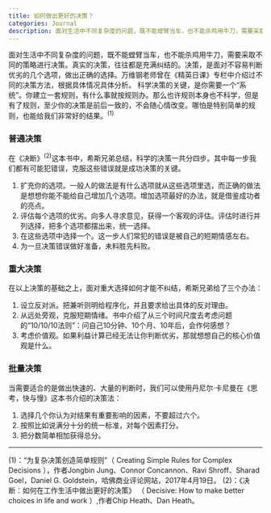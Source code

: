 ```yaml
---
title: 如何做出更好的决策？
categories: Journal
description: 面对生活中不同复杂度的问题，既不能螳臂当车，也不能杀鸡用牛刀，需要采取不同的策略进行决策。真实的决策，往往都是充满纠结的。决策，是面对不容易判断优劣的几个选项，做出正确的选择。
---
```

面对生活中不同复杂度的问题，既不能螳臂当车，也不能杀鸡用牛刀，需要采取不同的策略进行决策。真实的决策，往往都是充满纠结的。决策，是面对不容易判断优劣的几个选项，做出正确的选择。万维钢老师曾在《精英日课》专栏中介绍过不同的决策方法，根据具体情况具体分析。
科学决策的关键，是你需要一个“系统”。你建立一套规则，有什么事就按规则办。那么也许规则本身也不科学，但是有了规则，至少你的决策是前后一致的，不会随心情改变。哪怕是特别简单的规则，也能给我们非常好的结果。<sup>(1)</sup>

### 普通决策
在《决断》<sup>(2)</sup>这本书中，希斯兄弟总结，科学的决策一共分四步。其中每一步我们都有可能犯错误，克服这些错误就是成功决策的关键。
1. 扩充你的选项。一般人的做法是有什么选项就从这些选项里选，而正确的做法是想想你能不能给自己增加几个选项。增加选项最好的办法，就是借鉴成功者的亮点。
2. 评估每个选项的优劣。向多人寻求意见，获得一个客观的评估。评估时进行并列选择，把多个选项都摆出来，统一选择。
3. 在这些选项中选择一个。这一步人们常犯的错误是被自己的短期情感左右。
4. 为一旦决策错误做好准备，未料胜先料败。

### 重大决策
在以上决策的基础之上，面对重大选择如何才能不纠结，希斯兄弟给了三个办法：
1. 设立反对派。把兼听则明给程序化，并且要求给出具体的反对理由。
2. 从远处旁观，克服短期情绪。书中介绍了从三个时间尺度去考虑问题的“10/10/10法则”：问自己10分钟、10个月、10年后，会作何感想？
3. 考虑价值观。如果利益计算已经无法让你判断优劣，那就想想自己的核心价值观是什么。

### 批量决策
当需要适合的是做出快速的、大量的判断时，我们可以使用丹尼尔·卡尼曼在《思考，快与慢》这本书介绍的决策法：
1. 选择几个你认为对结果有重要影响的因素，不要超过六个。
2. 按照比如说满分十分的统一标准，对每个因素打分。
3. 把分数简单相加获得总分。

--------------
(1)：“为复杂决策创造简单规则”（ Creating Simple Rules for Complex Decisions ），作者Jongbin Jung、Connor Concannon、Ravi Shroff、Sharad Goel，Daniel G. Goldstein，哈佛商业评论网站，2017年4月19日。
(2)：《决断：如何在工作生活中做出更好的决策》 （ Decisive: How to make better choices in life and work ）,作者Chip Heath、Dan Heath。



